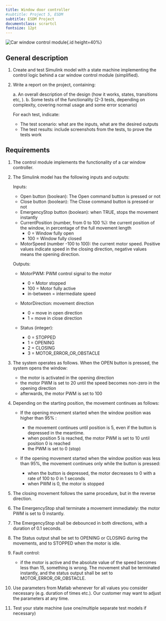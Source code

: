```yaml
---
title: Window door controller
#subtitle: Project 5, ESDM
subtitle: ESDM Project
documentclass: scrartcl
fontsize: 12pt
---
```


![Car window control module](img/CarWindow.jpg){.id height=40%}

## General description

1. Create and test Simulink model with a state machine implementing the control logic behind a car window control module (simplified).

2. Write a report on the project, containing:

   a. An overall description of the design (how it works, states, transitions etc, ).
   b. Some tests of the functionality (2-3 tests, depending on complexity, covering normal usage and some error scenario)

      For each test, indicate:

      - The test scenario: what are the inputs, what are the desired outputs
      - The test results: include screenshots from the tests, to prove the tests work

## Requirements

1. The control module implements the functionality of a car window controller.

1. The Simulink model has the following inputs and outputs:

    Inputs:

    - Open button (boolean): The Open command button is pressed or not
    - Close button (boolean): The Close command button is pressed or not
    - EmergencyStop button (boolean): when TRUE, stops the movement instantly
    - CurrentPosition (number, from 0 to 100 %): the current position of the window, in percentage of the full movement length
        - 0 = Window fully open
        - 100 = Window fully closed
    - MotorSpeed (number -100 to 100): the current motor speed. Positive values indicate speed in the closing direction, negative values means the opening direction.

    Outputs:

    - MotorPWM: PWM control signal to the motor
        - 0 = Motor stopped
        - 100 = Motor fully active
        - in-between = intermediate speed

    - MotorDirection: movement direction
        - 0 = move in open direction
        - 1 = move in close direction

    - Status (integer):
        - 0 = STOPPED
        - 1 = OPENING
        - 2 = CLOSING
        - 3 = MOTOR_ERROR_OR_OBSTACLE

1. The system operates as follows. When the OPEN button is pressed, the system opens the window:

    - the motor is activated in the opening direction
    - the motor PWM is set to 20 until the speed becomes non-zero in the opening direction
    - afterwards, the motor PWM is set to 100

1. Depending on the starting position, the movement continues as follows:

    - If the opening movement started when the window position was higher than 95% :
        - the movement continues until position is 5, even if the button is depressed in the meantime. 
        - when position 5 is reached, the motor PWM is set to 10 until position 0 is reached
        - the PWM is set to 0 (stop)
  
    - If the opening movement started when the window position was less than 95%, the movement continues only while the button is pressed:
        - when the button is depressed, the motor decreases to 0 with a rate of 100 to 0 in 1 seconds
        - when PWM is 0, the motor is stopped
  
1. The closing movement follows the same procedure, but in the reverse direction.

1. The EmergencyStop shall terminate a movement immediately: the motor PWM is set to 0 instantly.

1. The EmergencyStop shall be debounced in both directions, with a duration of 0.1 seconds.

1. The Status output shall be set to OPENING or CLOSING during the movements, and to STOPPED when the motor is idle.

1. Fault control:
   - if the motor is active and the absolute value of the speed becomes less than 15, something is wrong. 
   The movement shall be terminated instantly, and the status output shall be set to MOTOR_ERROR_OR_OBSTACLE.

1. Use parameters from Matlab whenever for all values you consider necessary (e.g. duration of times etc.).
Our customer may want to adjust the parameters at any time.

1. Test your state machine (use one/multiple separate test models if necessary)
